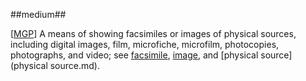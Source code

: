 ##medium##

\[[MGP](SOURCES.md#MGP)\] A means of showing facsimiles or images of physical sources, including digital images, film, microfiche, microfilm, photocopies, photographs, and video; see [facsimile](facsimile.md), [image](image.md), and [physical source](physical source.md).
